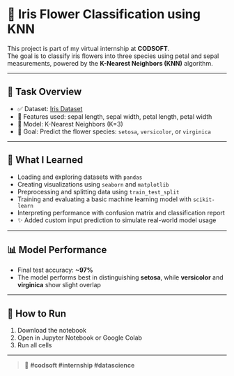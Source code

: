 # 🌸 Iris Flower Classification using KNN

This project is part of my virtual internship at **CODSOFT**.  
The goal is to classify iris flowers into three species using petal and sepal measurements, powered by the **K-Nearest Neighbors (KNN)** algorithm.

---

## 📁 Task Overview

- ✅ Dataset: [Iris Dataset](https://en.wikipedia.org/wiki/Iris_flower_data_set)
- 📐 Features used: sepal length, sepal width, petal length, petal width
- 🧠 Model: K-Nearest Neighbors (K=3)
- 🎯 Goal: Predict the flower species: `setosa`, `versicolor`, or `virginica`

---

## 🧠 What I Learned

- Loading and exploring datasets with `pandas`
- Creating visualizations using `seaborn` and `matplotlib`
- Preprocessing and splitting data using `train_test_split`
- Training and evaluating a basic machine learning model with `scikit-learn`
- Interpreting performance with confusion matrix and classification report
- ✨ Added custom input prediction to simulate real-world model usage

---

## 📊 Model Performance

- Final test accuracy: **~97%**
- The model performs best in distinguishing **setosa**, while **versicolor** and **virginica** show slight overlap

---

## 📌 How to Run
1. Download the notebook
2. Open in Jupyter Notebook or Google Colab
3. Run all cells

---

> 💼 **#codsoft #internship #datascience**